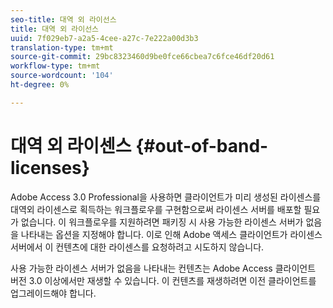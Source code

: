```yaml
---
seo-title: 대역 외 라이선스
title: 대역 외 라이선스
uuid: 7f029eb7-a2a5-4cee-a27c-7e222a00d3b3
translation-type: tm+mt
source-git-commit: 29bc8323460d9be0fce66cbea7c6fce46df20d61
workflow-type: tm+mt
source-wordcount: '104'
ht-degree: 0%

---
```



# 대역 외 라이센스 {#out-of-band-licenses}

Adobe Access 3.0 Professional을 사용하면 클라이언트가 미리 생성된 라이센스를 대역외 라이센스로 획득하는 워크플로우를 구현함으로써 라이센스 서버를 배포할 필요가 없습니다. 이 워크플로우를 지원하려면 패키징 시 사용 가능한 라이센스 서버가 없음을 나타내는 옵션을 지정해야 합니다. 이로 인해 Adobe 액세스 클라이언트가 라이센스 서버에서 이 컨텐츠에 대한 라이센스를 요청하려고 시도하지 않습니다.

사용 가능한 라이센스 서버가 없음을 나타내는 컨텐츠는 Adobe Access 클라이언트 버전 3.0 이상에서만 재생할 수 있습니다. 이 컨텐츠를 재생하려면 이전 클라이언트를 업그레이드해야 합니다.
